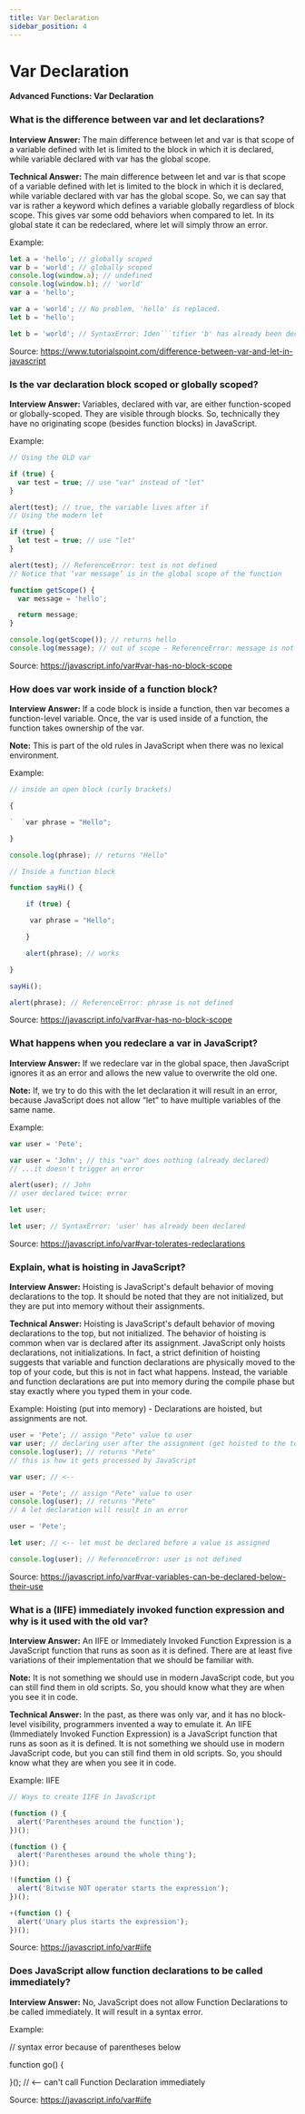 ```yaml
---
title: Var Declaration
sidebar_position: 4
---
```


# Var Declaration

**Advanced Functions: Var Declaration**

<head>
  <title>Var Declaration - JavaScript Interview Questions & Answers</title>
  <meta charSet="utf-8" />
</head>

### What is the difference between var and let declarations?

**Interview Answer:** The main difference between let and var is that scope of a variable defined with let is limited to the block in which it is declared, while variable declared with var has the global scope.

**Technical Answer:** The main difference between let and var is that scope of a variable defined with let is limited to the block in which it is declared, while variable declared with var has the global scope. So, we can say that var is rather a keyword which defines a variable globally regardless of block scope. This gives var some odd behaviors when compared to let. In its global state it can be redeclared, where let will simply throw an error.

Example:

````js
let a = 'hello'; // globally scoped
var b = 'world'; // globally scoped
console.log(window.a); // undefined
console.log(window.b); // 'world'
var a = 'hello';

var a = 'world'; // No problem, 'hello' is replaced.
let b = 'hello';

let b = 'world'; // SyntaxError: Iden```tifier 'b' has already been declared
````

Source: <https://www.tutorialspoint.com/difference-between-var-and-let-in-javascript>

### Is the var declaration block scoped or globally scoped?

**Interview Answer:** Variables, declared with var, are either function-scoped or globally-scoped. They are visible through blocks. So, technically they have no originating scope (besides function blocks) in JavaScript.

Example:

```js
// Using the OLD var

if (true) {
  var test = true; // use "var" instead of "let"
}

alert(test); // true, the variable lives after if
// Using the modern let

if (true) {
  let test = true; // use "let"
}

alert(test); // ReferenceError: test is not defined
// Notice that ‘var message’ is in the global scope of the function

function getScope() {
  var message = 'hello';

  return message;
}

console.log(getScope()); // returns hello
console.log(message); // out of scope - ReferenceError: message is not defined
```

Source: <https://javascript.info/var#var-has-no-block-scope>

### How does var work inside of a function block?

**Interview Answer:** If a code block is inside a function, then var becomes a function-level variable. Once, the var is used inside of a function, the function takes ownership of the var.

**Note:** This is part of the old rules in JavaScript when there was no lexical environment.

Example:

```js
// inside an open block (curly brackets)

{

`  `var phrase = "Hello";

}

console.log(phrase); // returns "Hello"

// Inside a function block

function sayHi() {

    if (true) {

     var phrase = "Hello"; 

    }

    alert(phrase); // works

}

sayHi();

alert(phrase); // ReferenceError: phrase is not defined
```

Source: <https://javascript.info/var#var-has-no-block-scope>

### What happens when you redeclare a var in JavaScript?

**Interview Answer:** If we redeclare var in the global space, then JavaScript ignores it as an error and allows the new value to overwrite the old one.

**Note:** If, we try to do this with the let declaration it will result in an error, because JavaScript does not allow “let” to have multiple variables of the same name.

Example:

```js
var user = 'Pete';

var user = 'John'; // this "var" does nothing (already declared)
// ...it doesn't trigger an error

alert(user); // John
// user declared twice: error

let user;

let user; // SyntaxError: 'user' has already been declared
```

Source: <https://javascript.info/var#var-tolerates-redeclarations>

### Explain, what is hoisting in JavaScript?

**Interview Answer:** Hoisting is JavaScript's default behavior of moving declarations to the top. It should be noted that they are not initialized, but they are put into memory without their assignments.

**Technical Answer:** Hoisting is JavaScript's default behavior of moving declarations to the top, but not initialized. The behavior of hoisting is common when var is declared after its assignment. JavaScript only hoists declarations, not initializations. In fact, a strict definition of hoisting suggests that variable and function declarations are physically moved to the top of your code, but this is not in fact what happens. Instead, the variable and function declarations are put into memory during the compile phase but stay exactly where you typed them in your code.

Example: Hoisting (put into memory) - Declarations are hoisted, but assignments are not.

```js
user = 'Pete'; // assign "Pete" value to user
var user; // declaring user after the assignment (get hoisted to the top) <--
console.log(user); // returns "Pete"
// this is how it gets processed by JavaScript

var user; // <--

user = 'Pete'; // assign "Pete" value to user
console.log(user); // returns "Pete"
// A let declaration will result in an error

user = 'Pete';

let user; // <-- let must be declared before a value is assigned

console.log(user); // ReferenceError: user is not defined
```

Source: <https://javascript.info/var#var-variables-can-be-declared-below-their-use>

### What is a (IIFE) immediately invoked function expression and why is it used with the old var?

**Interview Answer:** An IIFE or Immediately Invoked Function Expression is a JavaScript function that runs as soon as it is defined. There are at least five variations of their implementation that we should be familiar with.

**Note:** It is not something we should use in modern JavaScript code, but you can still find them in old scripts. So, you should know what they are when you see it in code.

**Technical Answer:** In the past, as there was only var, and it has no block-level visibility, programmers invented a way to emulate it. An IIFE (Immediately Invoked Function Expression) is a JavaScript function that runs as soon as it is defined. It is not something we should use in modern JavaScript code, but you can still find them in old scripts. So, you should know what they are when you see it in code.

Example: IIFE

```js
// Ways to create IIFE in JavaScript

(function () {
  alert('Parentheses around the function');
})();

(function () {
  alert('Parentheses around the whole thing');
})();

!(function () {
  alert('Bitwise NOT operator starts the expression');
})();

+(function () {
  alert('Unary plus starts the expression');
})();
```

Source: <https://javascript.info/var#iife>

### Does JavaScript allow function declarations to be called immediately?

**Interview Answer:** No, JavaScript does not allow Function Declarations to be called immediately. It will result in a syntax error.

Example:

// syntax error because of parentheses below

function go() {

}(); // <-- can't call Function Declaration immediately

Source: <https://javascript.info/var#iife>
